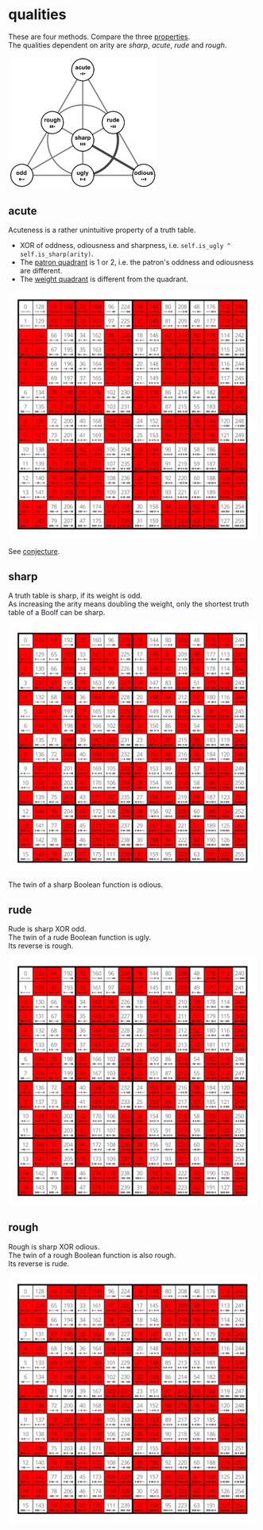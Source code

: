 # qualities

These are four methods. Compare the three [properties](../../properties/_qualities).<br>
The qualities dependent on arity are _sharp_, _acute_, _rude_ and _rough_.

<a href="https://commons.wikimedia.org/wiki/File:Qualities_of_Boolean_functions.svg">
    <img src="../../_img/Qualities_of_Boolean_functions.svg" width="300px">
</a>

## acute

Acuteness is a rather unintuitive property of a truth table.

* XOR of oddness, odiousness and sharpness, i.e. `self.is_ugly ^ self.is_sharp(arity)`.
* The [patron quadrant](../_patron) is 1 or 2, i.e. the patron's oddness and odiousness are different.
* The [weight quadrant](../_quadrant_extensions) is different from the quadrant.

<img src="_img/3-ary_Boolean_functions;_Walsh_126.svg" width="500">

See [conjecture](../../conjectures/3_acute).


## sharp

A truth table is sharp, if its weight is odd.<br>
As increasing the arity means doubling the weight, only the shortest truth table of a Boolf can be sharp.

<img src="_img/3-ary_Boolean_functions;_Walsh_255.svg" width="500">

The twin of a sharp Boolean function is odious.


## rude

Rude is sharp XOR odd.<br>
The twin of a rude Boolean function is ugly.<br>
Its reverse is rough.


<img src="_img/3-ary_Boolean_functions;_Walsh_254.svg" width="500">


## rough

Rough is sharp XOR odious.<br>
The twin of a rough Boolean function is also rough.<br>
Its reverse is rude.

<img src="_img/3-ary_Boolean_functions;_Walsh_127.svg" width="500">

